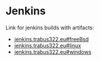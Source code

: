 # Jenkins
Link for jenkins builds with artifacts:
  - [jenkins.trabus322.eu#freeBsd](https://jenkins.trabus322.eu/job/hoymilesClient/)
  - [jenkins.trabus322.eu#linux](https://jenkins.trabus322.eu/job/hoymilesClient_linux/)
  - [jenkins.trabus322.eu#windows](https://Jenkins.trabus322.eu/job/hoymilesClient_windoes/)
